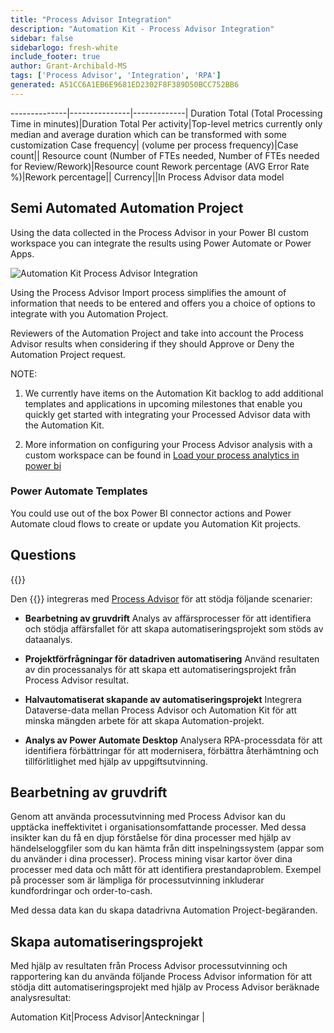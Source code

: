```yaml
---
title: "Process Advisor Integration"
description: "Automation Kit - Process Advisor Integration"
sidebar: false
sidebarlogo: fresh-white
include_footer: true
author: Grant-Archibald-MS
tags: ['Process Advisor', 'Integration', 'RPA']
generated: A51CC6A1EB6E9681ED2302F8F389D50BCC752BB6
---
```

--------------|---------------|-------------|
Duration Total (Total Processing Time in minutes)|Duration Total Per activity|Top-level metrics currently only median and average duration which can be transformed with some customization
Case frequency| (volume per process frequency)|Case count||
Resource count (Number of FTEs needed, Number of FTEs needed for Review/Rework)|Resource count
Rework percentage (AVG Error Rate %)|Rework percentage||
Currency||In Process Advisor data model

## Semi Automated Automation Project

Using the data collected in the Process Advisor in your Power BI custom workspace you can integrate the results using Power Automate or Power Apps.

![Automation Kit Process Advisor Integration](/images/illustrations/process-advisor-integration.svg)

Using the Process Advisor Import process simplifies the amount of information that needs to be entered and offers you a choice of options to integrate with you Automation Project.

Reviewers of the Automation Project and take into account the Process Advisor results when considering if they should Approve or Deny the Automation Project request.

NOTE:

1. We currently have items on the Automation Kit backlog to add additional templates and applications in upcoming milestones that enable you quickly get started with integrating your Processed Advisor data with the Automation Kit.

2. More information on configuring your Process Advisor analysis with a custom workspace can be found in [Load your process analytics in power bi](https://learn.microsoft.com/en-us/power-automate/process-mining-pbi-workspace#load-your-process-analytics-in-power-bi)

### Power Automate Templates

You could use out of the box Power BI connector actions and Power Automate cloud flows to create or update you Automation Kit projects.

## Questions

{{<questions name="/content/en-us/backlog/process-advisor-integration.json" completed="Thank you for completing Process Advisor questions" showNavigationButtons=false >}}

Den {{<product-name>}} integreras med [Process Advisor](https://learn.microsoft.com/en-us/power-automate/process-advisor-overview) för att stödja följande scenarier:

- **Bearbetning av gruvdrift** Analys av affärsprocesser för att identifiera och stödja affärsfallet för att skapa automatiseringsprojekt som stöds av dataanalys.

- **Projektförfrågningar för datadriven automatisering** Använd resultaten av din processanalys för att skapa ett automatiseringsprojekt från Process Advisor resultat.

- **Halvautomatiserat skapande av automatiseringsprojekt** Integrera Dataverse-data mellan Process Advisor och Automation Kit för att minska mängden arbete för att skapa Automation-projekt.

- **Analys av Power Automate Desktop** Analysera RPA-processdata för att identifiera förbättringar för att modernisera, förbättra återhämtning och tillförlitlighet med hjälp av uppgiftsutvinning.

## Bearbetning av gruvdrift

Genom att använda processutvinning med Process Advisor kan du upptäcka ineffektivitet i organisationsomfattande processer. Med dessa insikter kan du få en djup förståelse för dina processer med hjälp av händelseloggfiler som du kan hämta från ditt inspelningssystem (appar som du använder i dina processer). Process mining visar kartor över dina processer med data och mått för att identifiera prestandaproblem. Exempel på processer som är lämpliga för processutvinning inkluderar kundfordringar och order-to-cash.

Med dessa data kan du skapa datadrivna Automation Project-begäranden.

## Skapa automatiseringsprojekt

Med hjälp av resultaten från Process Advisor processutvinning och rapportering kan du använda följande Process Advisor information för att stödja ditt automatiseringsprojekt med hjälp av Process Advisor beräknade analysresultat:

Automation Kit|Process Advisor|Anteckningar        |
